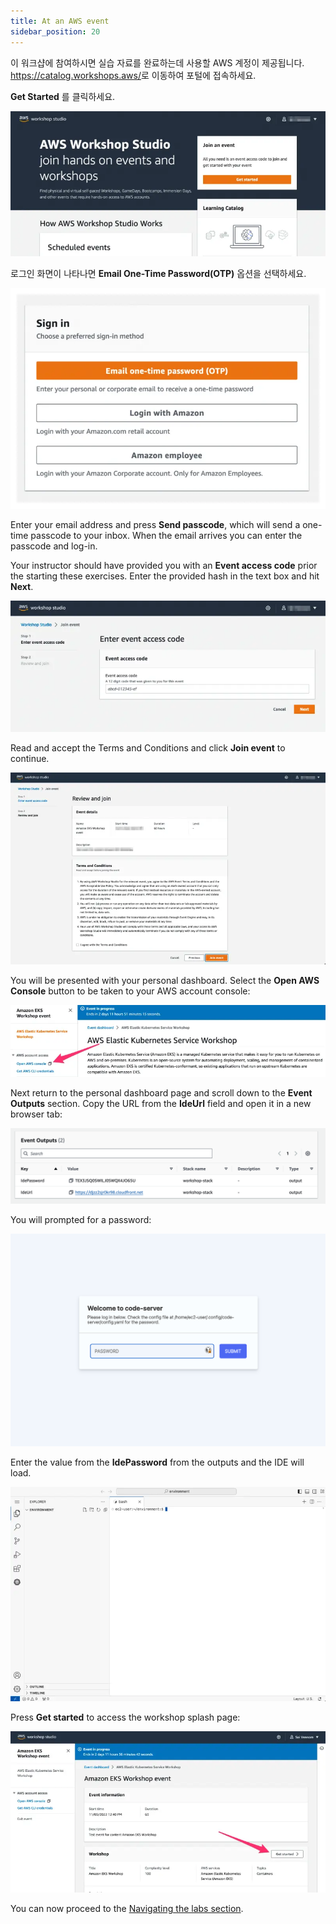 ```yaml
---
title: At an AWS event
sidebar_position: 20
---
```


이 워크샵에 참여하시면 실습 자료를 완료하는데 사용할 AWS 계정이 제공됩니다. <https://catalog.workshops.aws/>로 이동하여 포털에 접속하세요.

**Get Started** 를 클릭하세요.

![Workshop Studio Home](./assets/workshop-studio-home.webp)

로그인 화면이 나타나면 **Email One-Time Password(OTP)** 옵션을 선택하세요.

![Workshop Studio Sign in](./assets/ws-studio-login.webp)

Enter your email address and press **Send passcode**, which will send a one-time passcode to your inbox. When the email arrives you can enter the passcode and log-in.

Your instructor should have provided you with an **Event access code** prior the starting these exercises. Enter the provided hash in the text box and hit **Next**.

![Event Code](./assets/event-code.webp)

Read and accept the Terms and Conditions and click **Join event** to continue.

![Review and Join](./assets/review-and-join.webp)

You will be presented with your personal dashboard. Select the **Open AWS Console** button to be taken to your AWS account console:

![Open Console](./assets/openconsole.webp)

Next return to the personal dashboard page and scroll down to the **Event Outputs** section. Copy the URL from the **IdeUrl** field and open it in a new browser tab:

![Cloud9 Link](./assets/workshop-studio-06.png)

You will prompted for a password:

![Cloud9 Link](./assets/visual-studio-01.png)

Enter the value from the **IdePassword** from the outputs and the IDE will load.

![Code-server login screen](./assets/vscode-splash.webp)

Press **Get started** to access the workshop splash page:

![Get Started](./assets/workshop-event-page.webp)

You can now proceed to the [Navigating the labs section](/docs/introduction/navigating-labs).